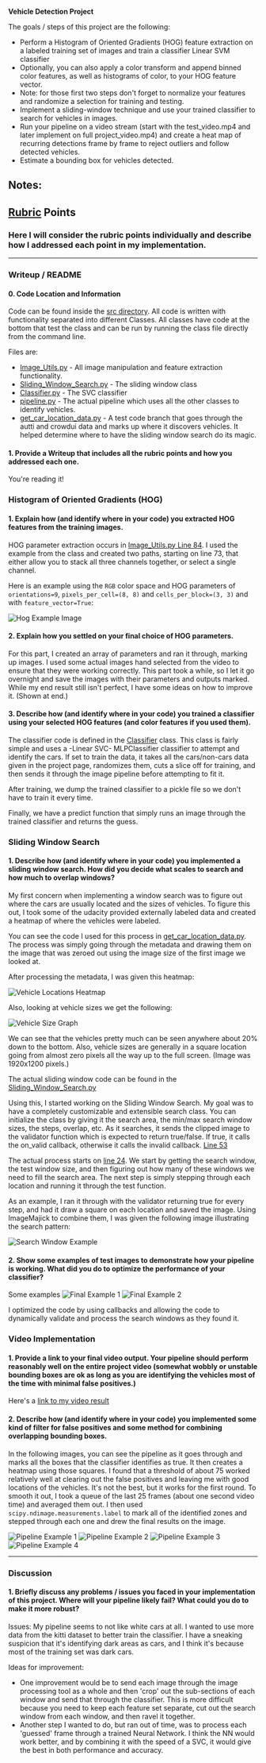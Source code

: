 **Vehicle Detection Project**

The goals / steps of this project are the following:

* Perform a Histogram of Oriented Gradients (HOG) feature extraction on a labeled training set of images and train a classifier Linear SVM classifier
* Optionally, you can also apply a color transform and append binned color features, as well as histograms of color, to your HOG feature vector. 
* Note: for those first two steps don't forget to normalize your features and randomize a selection for training and testing.
* Implement a sliding-window technique and use your trained classifier to search for vehicles in images.
* Run your pipeline on a video stream (start with the test_video.mp4 and later implement on full project_video.mp4) and create a heat map of recurring detections frame by frame to reject outliers and follow detected vehicles.
* Estimate a bounding box for vehicles detected.

[//]: # (Image References)
[hog_image]: ./writeup_images/hog_channel0.png
[vehicle_location]: ./writeup_images/autti.png
[vehicle_sizes]: ./writeup_images/autti_car_sizes.png
[search_example]: ./writeup_images/sliding_window_example.gif
[final_example1]: ./output_images/test1.jpg
[final_example2]: ./output_images/test2.jpg
[pipeline_example1]: ./writeup_images/Example1.png
[pipeline_example2]: ./writeup_images/Example2.png
[pipeline_example3]: ./writeup_images/Example3.png
[pipeline_example4]: ./writeup_images/Example4.png
[video1]: ./project_video.mp4


## Notes:

## [Rubric](https://review.udacity.com/#!/rubrics/513/view) Points
### Here I will consider the rubric points individually and describe how I addressed each point in my implementation.  

---
### Writeup / README

#### 0. Code Location and Information
Code can be found inside the [src directory](https://github.com/stridera/CarND-Vehicle-Detection/tree/master/src).  All code is written with functionality separated into different Classes.  All classes have code at the bottom that test the class and can be run by running the class file directly from the command line.

Files are:

* [Image\_Utils.py](https://github.com/stridera/CarND-Vehicle-Detection/blob/master/src/Image_Utils.py) - All image manipulation and feature extraction functionality.
* [Sliding\_Window\_Search.py](https://github.com/stridera/CarND-Vehicle-Detection/blob/master/src/Sliding_Window_Search.py) - The sliding window class
* [Classifier.py](https://github.com/stridera/CarND-Vehicle-Detection/blob/master/src/Classifier.py) - The SVC classifier
* [pipeline.py](https://github.com/stridera/CarND-Vehicle-Detection/blob/master/src/pipeline.py) - The actual pipeline which uses all the other classes to identify vehicles.
* [get_car_location_data.py](https://github.com/stridera/CarND-Vehicle-Detection/blob/master/src/get_car_location_data.py) - A test code branch that goes through the autti and crowdui data and marks up where it discovers vehicles.  It helped determine where to have the sliding window search do its magic.

#### 1. Provide a Writeup that includes all the rubric points and how you addressed each one.

You're reading it!

### Histogram of Oriented Gradients (HOG)

#### 1. Explain how (and identify where in your code) you extracted HOG features from the training images.

HOG parameter extraction occurs in [Image\_Utils.py Line 84](https://github.com/stridera/CarND-Vehicle-Detection/blob/master/src/Image_Utils.py#L84).  I used the example from the class and created two paths, starting on line 73, that either allow you to stack all three channels together, or select a single channel.

Here is an example using the `RGB` color space and HOG parameters of `orientations=9`, `pixels_per_cell=(8, 8)` and `cells_per_block=(3, 3)` and with `feature_vector=True`:

![Hog Example Image][hog_image]

#### 2. Explain how you settled on your final choice of HOG parameters.

For this part, I created an array of parameters and ran it through, marking up images.  I used some actual images hand selected from the video to ensure that they were working correctly.  This part took a while, so I let it go overnight and save the images with their parameters and outputs marked.  While my end result still isn't perfect, I have some ideas on how to improve it.  (Shown at end.)

#### 3. Describe how (and identify where in your code) you trained a classifier using your selected HOG features (and color features if you used them).

The classifier code is defined in the [Classifier](https://github.com/stridera/CarND-Vehicle-Detection/blob/master/src/Classifier.py) class.  This class is fairly simple and uses a -Linear SVC- MLPClassifier classifier to attempt and identify the cars.  If set to train the data, it takes all the cars/non-cars data given in the project page, randomizes them, cuts a slice off for training, and then sends it through the image pipeline before attempting to fit it.

After training, we dump the trained classifier to a pickle file so we don't have to train it every time.

Finally, we have a predict function that simply runs an image through the trained classifier and returns the guess.


### Sliding Window Search

#### 1. Describe how (and identify where in your code) you implemented a sliding window search.  How did you decide what scales to search and how much to overlap windows?

My first concern when implementing a window search was to figure out where the cars are usually located and the sizes of vehicles.  To figure this out, I took some of the udacity provided externally labeled data and created a heatmap of where the vehicles were labeled.  

You can see the code I used for this process in [get_car_location_data.py](https://github.com/stridera/CarND-Vehicle-Detection/blob/master/src/get_car_location_data.py).  The process was simply going through the metadata and drawing them on the image that was zeroed out using the image size of the first image we looked at.

After processing the metadata, I was given this heatmap:

![Vehicle Locations Heatmap][vehicle_location]

Also, looking at vehicle sizes we get the following:

![Vehicle Size Graph][vehicle_sizes]

We can see that the vehicles pretty much can be seen anywhere about 20% down to the bottom.  Also, vehicle sizes are generally in a square location going from almost zero pixels all the way up to the full screen.  (Image was 1920x1200 pixels.)  

The actual sliding window code can be found in the [Sliding\_Window\_Search.py](https://github.com/stridera/CarND-Vehicle-Detection/blob/master/src/Sliding_Window_Search.py)

Using this, I started working on the Sliding Window Search.  My goal was to have a completely customizable and extensible search class.  You can initialize the class by giving it the search area, the min/max search window sizes, the steps, overlap, etc.  As it searches, it sends the clipped image to the validator function which is expected to return true/false.  If true, it calls the on_valid callback, otherwise it calls the invalid callback.  [Line 53](https://github.com/stridera/CarND-Vehicle-Detection/blob/master/src/Sliding_Window_Search.py#L53)


The actual process starts on [line 24](https://github.com/stridera/CarND-Vehicle-Detection/blob/master/src/Sliding_Window_Search.py#L24).  We start by getting the search window, the test window size, and then figuring out how many of these windows we need to fill the search area.  The next step is simply stepping through each location and running it through the test function.

As an example, I ran it through with the validator returning true for every step, and had it draw a square on each location and saved the image.  Using ImageMajick to combine them, I was given the following image illustrating the search pattern:

![Search Window Example][search_example]

#### 2. Show some examples of test images to demonstrate how your pipeline is working.  What did you do to optimize the performance of your classifier?

Some examples
![Final Example 1][final_example1]
![Final Example 2][final_example2]

I optimized the code by using callbacks and allowing the code to dynamically validate and process the search windows as they found it.

### Video Implementation

#### 1. Provide a link to your final video output.  Your pipeline should perform reasonably well on the entire project video (somewhat wobbly or unstable bounding boxes are ok as long as you are identifying the vehicles most of the time with minimal false positives.)
Here's a [link to my video result](./project_video-processed.mp4)


#### 2. Describe how (and identify where in your code) you implemented some kind of filter for false positives and some method for combining overlapping bounding boxes.

In the following images, you can see the pipeline as it goes through and marks all the boxes that the classifier identifies as true.  It then creates a heatmap using those squares.  I found that a threshold of about 75 worked relatively well at clearing out the false positives and leaving me with good locations of the vehicles.  It's not the best, but it works for the first round.  To smooth it out, I took a queue of the last 25 frames (about one second video time) and averaged them out.  I then used `scipy.ndimage.measurements.label` to mark all of the identified zones and stepped through each one and drew the final results on the image.

![Pipeline Example 1][pipeline_example1]
![Pipeline Example 2][pipeline_example2]
![Pipeline Example 3][pipeline_example3]
![Pipeline Example 4][pipeline_example4]

---

### Discussion

#### 1. Briefly discuss any problems / issues you faced in your implementation of this project.  Where will your pipeline likely fail?  What could you do to make it more robust?

Issues:
My pipeline seems to not like white cars at all.  I wanted to use more data from the kitti dataset to better train the classifier.  I have a sneaking suspicion that it's identifying dark areas as cars, and I think it's because most of the training set was dark cars.

Ideas for improvement:

* One improvement would be to send each image through the image processing tool as a whole and then 'crop' out the sub-sections of each window and send that through the classifier.  This is more difficult because you need to keep each feature set separate, cut out the search window from each window, and then ravel it together.
* Another step I wanted to do, but ran out of time, was to process each 'guessed' frame through a trained Neural Network.  I think the NN would work better, and by combining it with the speed of a SVC, it would give the best in both performance and accuracy.
